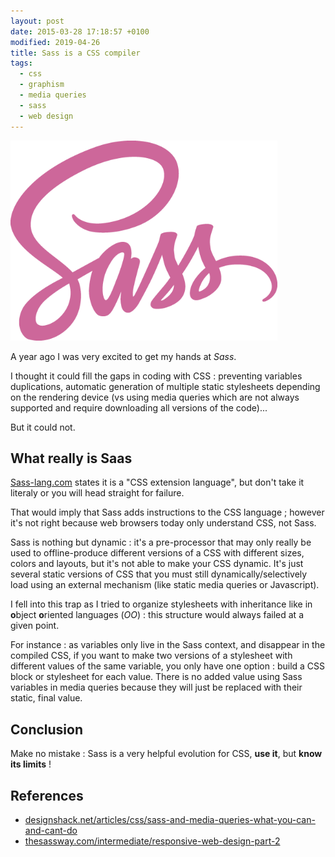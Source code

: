 ```yaml
---
layout: post
date: 2015-03-28 17:18:57 +0100
modified: 2019-04-26
title: Sass is a CSS compiler
tags:
  - css
  - graphism
  - media queries
  - sass
  - web design
---
```

![Sass logo](/assets/blog/sass-color-1c4aab2b.png)

A year ago I was very excited to get my hands at _Sass_.

I thought it could fill the gaps in coding with CSS : preventing variables duplications, automatic generation of multiple static stylesheets depending on the rendering device (vs using media queries which are not always supported and require downloading all versions of the code)...

But it could not.

## What really is Saas

[Sass-lang.com](http://sass-lang.com/) states it is a "CSS extension language", but don't take it literaly or you will head straight for failure.

That would imply that Sass adds instructions to the CSS language ; however it's not right because web browsers today only understand CSS, not Sass.

Sass is nothing but dynamic : it's a pre-processor that may only really be used to offline-produce different versions of a CSS with different sizes, colors and layouts, but it's not able to make your CSS dynamic. It's just several static versions of CSS that you must still dynamically/selectively load using an external mechanism (like static media queries or Javascript).

I fell into this trap as I tried to organize stylesheets with inheritance like in **o**bject **o**riented languages (_OO_) : this structure would always failed at a given point.

For instance : as variables only live in the Sass context, and disappear in the compiled CSS, if you want to make two versions of a stylesheet with different values of the same variable, you only have one option : build a CSS block or stylesheet for each value. There is no added value using Sass variables in media queries because they will just be replaced with their static, final value.

## Conclusion

Make no mistake : Sass is a very helpful evolution for CSS, **use it**, but **know its limits** !

## References

- [designshack.net/articles/css/sass-and-media-queries-what-you-can-and-cant-do](http://designshack.net/articles/css/sass-and-media-queries-what-you-can-and-cant-do/)
- [thesassway.com/intermediate/responsive-web-design-part-2](http://www.thesassway.com/intermediate/responsive-web-design-part-2)
